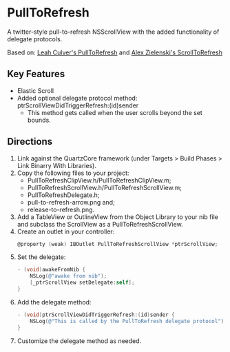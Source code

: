 # PullToRefresh

A twitter-style pull-to-refresh NSScrollView with the added functionality of delegate protocols.

Based on:
[Leah Culver's PullToRefresh](https://github.com/leah/PullToRefresh "Leah Culver's PullToRefresh")
and [Alex Zielenski's ScrollToRefresh](https://github.com/alexzielenski/ScrollToRefresh "Alex Zielenski's ScrollToRefresh")

## Key Features
* Elastic Scroll
* Added optional delegate protocol method: ptrScrollViewDidTriggerRefresh:(id)sender
	- This method gets called when the user scrolls beyond the set bounds.

## Directions
1. Link against the QuartzCore framework (under Targets > Build Phases > Link Binarry With Libraries).
2. Copy the following files to your project:
	- PullToRefreshClipView.h/PullToRefreshClipView.m;
	- PullToRefreshScrollView.h/PullToRefreshScrollView.m;
	- PullToRefreshDelegate.h;
	- pull-to-refresh-arrow.png and;
	- release-to-refresh.png.
3. Add a TableView or OutlineView from the Object Library to your nib file and subclass the ScrollView as a PullToRefreshScrollView.
4. Create an outlet in your controller:
	```objective-c
	@property (weak) IBOutlet PullToRefreshScrollView *ptrScrollView;
	```
5. Set the delegate:
	```objective-c
	- (void)awakeFromNib {
		NSLog(@"awake from nib");
		[_ptrScrollView setDelegate:self];
	}
	```
6. Add the delegate method:
	```objective-c
	- (void)ptrScrollViewDidTriggerRefresh:(id)sender {
		NSLog(@"This is called by the PullToRefresh delegate protocol");
	}
	```
7. Customize the delegate method as needed.